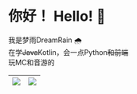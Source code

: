 # 你好！ Hello! 👋  
我是梦雨DreamRain 🌧️  
在学~~Java~~Kotlin，会一点Python~~和前端~~  
玩MC和音游的  

<!--START_SECTION:waka-->
<!--END_SECTION:waka-->

| <a href="https://github.com/anuraghazra/github-readme-stats"> <img align="center" src="https://github-readme-stats.vercel.app/api?username=Dream-Rainy&show_icons=true&theme=moltack&rank_icon=default&locale=en&hide_border=true" /> </a> | <a href="https://github.com/anuraghazra/github-readme-stats"> <img align="center" src="https://github-readme-stats.vercel.app/api/top-langs/?username=Dream-Rainy&theme=moltack&layout=donut-vertical&langs_count=10&card_width=320&locale=en&hide_border=true" /> </a> |
| ------------- | ------------- |
<!--
**Dream-Rainy/Dream-Rainy** is a ✨ _special_ ✨ repository because its `README.md` (this file) appears on your GitHub profile.

Here are some ideas to get you started:

- 🔭 I’m currently working on ...
- 🌱 I’m currently learning ...
- 👯 I’m looking to collaborate on ...
- 🤔 I’m looking for help with ...
- 💬 Ask me about ...
- 📫 How to reach me: ...
- 😄 Pronouns: ...
- ⚡ Fun fact: ...
-->
